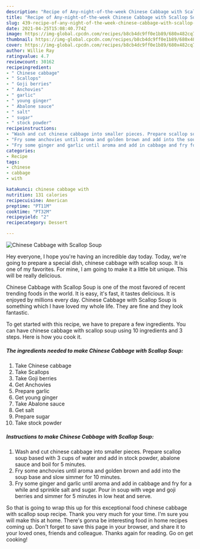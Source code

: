 ```yaml
---
description: "Recipe of Any-night-of-the-week Chinese Cabbage with Scallop Soup"
title: "Recipe of Any-night-of-the-week Chinese Cabbage with Scallop Soup"
slug: 439-recipe-of-any-night-of-the-week-chinese-cabbage-with-scallop-soup
date: 2021-04-25T15:08:40.774Z
image: https://img-global.cpcdn.com/recipes/b8cb4dc9ff0e1b89/680x482cq70/chinese-cabbage-with-scallop-soup-recipe-main-photo.jpg
thumbnail: https://img-global.cpcdn.com/recipes/b8cb4dc9ff0e1b89/680x482cq70/chinese-cabbage-with-scallop-soup-recipe-main-photo.jpg
cover: https://img-global.cpcdn.com/recipes/b8cb4dc9ff0e1b89/680x482cq70/chinese-cabbage-with-scallop-soup-recipe-main-photo.jpg
author: Willie Ray
ratingvalue: 4.7
reviewcount: 30162
recipeingredient:
- " Chinese cabbage"
- " Scallops"
- " Goji berries"
- " Anchovies"
- " garlic"
- " young ginger"
- " Abalone sauce"
- " salt"
- " sugar"
- " stock powder"
recipeinstructions:
- "Wash and cut chinese cabbage into smaller pieces. Prepare scallop soup based with 3 cups of water and add in stock powder, abalone sauce and boil for 5 minutes."
- "Fry some anchovies until aroma and golden brown and add into the soup base and slow simmer for 10 minutes."
- "Fry some ginger and garlic until aroma and add in cabbage and fry for a while and sprinkle salt and sugar. Pour in soup with vege and goji berries and simmer for 5 minutes in low heat and serve."
categories:
- Recipe
tags:
- chinese
- cabbage
- with

katakunci: chinese cabbage with 
nutrition: 131 calories
recipecuisine: American
preptime: "PT11M"
cooktime: "PT32M"
recipeyield: "2"
recipecategory: Dessert

---
```



![Chinese Cabbage with Scallop Soup](https://img-global.cpcdn.com/recipes/b8cb4dc9ff0e1b89/680x482cq70/chinese-cabbage-with-scallop-soup-recipe-main-photo.jpg)

Hey everyone, I hope you're having an incredible day today. Today, we're going to prepare a special dish, chinese cabbage with scallop soup. It is one of my favorites. For mine, I am going to make it a little bit unique. This will be really delicious.



Chinese Cabbage with Scallop Soup is one of the most favored of recent trending foods in the world. It is easy, it's fast, it tastes delicious. It is enjoyed by millions every day. Chinese Cabbage with Scallop Soup is something which I have loved my whole life. They are fine and they look fantastic.


To get started with this recipe, we have to prepare a few ingredients. You can have chinese cabbage with scallop soup using 10 ingredients and 3 steps. Here is how you cook it.

<!--inarticleads1-->

##### The ingredients needed to make Chinese Cabbage with Scallop Soup:

1. Take  Chinese cabbage
1. Take  Scallops
1. Take  Goji berries
1. Get  Anchovies
1. Prepare  garlic
1. Get  young ginger
1. Take  Abalone sauce
1. Get  salt
1. Prepare  sugar
1. Take  stock powder




<!--inarticleads2-->

##### Instructions to make Chinese Cabbage with Scallop Soup:

1. Wash and cut chinese cabbage into smaller pieces. Prepare scallop soup based with 3 cups of water and add in stock powder, abalone sauce and boil for 5 minutes.
1. Fry some anchovies until aroma and golden brown and add into the soup base and slow simmer for 10 minutes.
1. Fry some ginger and garlic until aroma and add in cabbage and fry for a while and sprinkle salt and sugar. Pour in soup with vege and goji berries and simmer for 5 minutes in low heat and serve.




So that is going to wrap this up for this exceptional food chinese cabbage with scallop soup recipe. Thank you very much for your time. I'm sure you will make this at home. There's gonna be interesting food in home recipes coming up. Don't forget to save this page in your browser, and share it to your loved ones, friends and colleague. Thanks again for reading. Go on get cooking!
